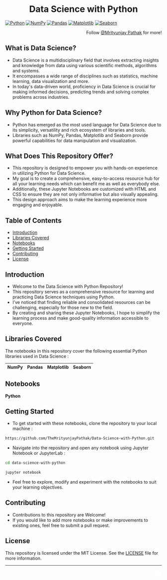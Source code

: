 <h1 align="center" id="header">Data Science with Python</h1>

[![Python](https://img.shields.io/badge/Python-3.x-blue)](https://www.python.org/)
[![NumPy](https://img.shields.io/badge/NumPy-1.x-orange)](https://numpy.org/)
[![Pandas](https://img.shields.io/badge/Pandas-1.x-red)](https://pandas.pydata.org/)
[![Matplotlib](https://img.shields.io/badge/Matplotlib-3.x-green)](https://matplotlib.org/)
[![Seaborn](https://img.shields.io/badge/Seaborn-0.x-purple)](https://seaborn.pydata.org/)

<p align="right">Follow <a href="https://github.com/TheMrityunjayPathak" align="right">@Mrityunjay Pathak</a> for more!</p>

## What is Data Science?
- Data Science is a multidisciplinary field that involves extracting insights and knowledge from data using various scientific methods, algorithms and systems.
- It encompasses a wide range of disciplines such as statistics, machine learning, data visualization and more.
- In today's data-driven world, proficiency in Data Science is crucial for making informed decisions, predicting trends and solving complex problems across industries.

## Why Python for Data Science?
- Python has emerged as the most used language for Data Science due to its simplicity, versatility and rich ecosystem of libraries and tools. 
- Libraries such as NumPy, Pandas, Matplotlib and Seaborn provide powerful capabilities for data manipulation and visualization.

## What Does This Repository Offer?
- This repository is designed to empower you with hands-on experience in utilizing Python for Data Science.
- My goal is to create a comprehensive, easy-to-access resource hub for all your learning needs which can benefit me as well as everybody else.
- Additionally, these Jupyter Notebooks are customized with HTML and CSS to ensure they are not only informative but also visually appealing.
- This design approach aims to make the learning experience more engaging and enjoyable.

## Table of Contents

- [Introduction](#introduction)
- [Libraries Covered](#libraries-covered)
- [Notebooks](#notebooks)
- [Getting Started](#getting-started)
- [Contributing](#contributing)
- [License](#license)

## Introduction

- Welcome to the Data Science with Python Repository!
- This repository serves as a comprehensive resource for learning and practicing Data Science techniques using Python.
- I’ve noticed that finding reliable and consolidated resources can be challenging, especially for those new to the field.
- By creating and sharing these Jupyter Notebooks, I hope to simplify the learning process and make good-quality information accessible to everyone.

## Libraries Covered

The notebooks in this repository cover the following essential Python libraries used in Data Science :

| NumPy | Pandas | Matplotlib | Seaborn |
|:--:|:--:|:--:|:--:|

## Notebooks

**Python**

## Getting Started

- To get started with these notebooks, clone the repository to your local machine :

```bash
https://github.com/TheMrityunjayPathak/Data-Science-with-Python.git
```

- Navigate into the repository and open any notebook using Jupyter Notebook or JupyterLab :

```bash
cd data-science-with-python
```

```bash
jupyter notebook
```

- Feel free to explore, modify and experiment with the notebooks to suit your learning objectives.

## Contributing

- Contributions to this repository are Welcome!
- If you would like to add more notebooks or make improvements to existing ones, feel free to submit a pull request.

## License

This repository is licensed under the MIT License. See the [LICENSE](./LICENSE) file for more information.

---
<div align="right">
  <a href="#header"><img src="https://github.com/TheMrityunjayPathak/TheMrityunjayPathak/blob/main/arrow.png" width="4%"></a>
</div>
